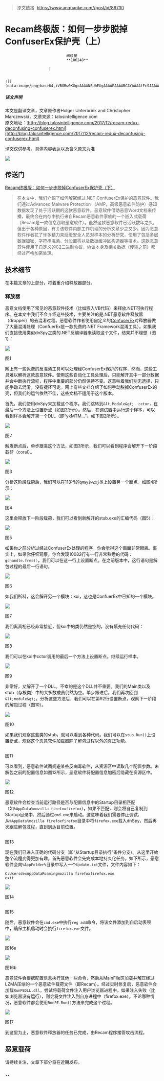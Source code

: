 > 原文链接: https://www.anquanke.com//post/id/89730 


# Recam终极版：如何一步步脱掉ConfuserEx保护壳（上）


                                阅读量   
                                **186248**
                            
                        |
                        
                                                                                                                                    ![](data:image/png;base64,iVBORw0KGgoAAAANSUhEUgAAAAEAAAABCAYAAAAfFcSJAAAAAXNSR0IArs4c6QAAAARnQU1BAACxjwv8YQUAAAAJcEhZcwAADsQAAA7EAZUrDhsAAAANSURBVBhXYzh8+PB/AAffA0nNPuCLAAAAAElFTkSuQmCC)
                                                                                            



##### 译文声明

本文是翻译文章，文章原作者Holger Unterbrink and Christopher Marczewski，文章来源：talosintelligence.com
                                <br>原文地址：[http://blog.talosintelligence.com/2017/12/recam-redux-deconfusing-confuserex.html](http://blog.talosintelligence.com/2017/12/recam-redux-deconfusing-confuserex.html)

译文仅供参考，具体内容表达以及含义原文为准

[![](https://p1.ssl.qhimg.com/t01fdbc85904d4086f2.png)](https://p1.ssl.qhimg.com/t01fdbc85904d4086f2.png)



## 传送门

[Recam终极版：如何一步步脱掉ConfuserEx保护壳（下）](https://www.anquanke.com/post/id/90174)

> 在本文中，我们介绍了如何解密经过.NET ConfuserEx保护的恶意软件。我们通过Advanced Malware Protection （AMP，高级恶意软件防护）感知数据发现了处于活跃期的这款恶意软件。恶意软件借助恶意Word文档来传播，最终会在内存中执行来自Recam恶意软件家族的一个嵌入式载荷（Recam是一款信息窃取恶意软件）。虽然这款恶意软件已活跃数年之久，但出于各种原因，有关该软件内部工作机理的分析文章少之又少。因为恶意软件作者花了许多精力来延缓安全人员对样本的分析研究，使用了包括多层数据加密、字符串混淆、分段置零以及数据缓冲区构造器等技术。这款恶意软件使用了自定义的C2二进制协议，协议本身及相关数据（传输之前）都经过严格加密处理。



## 技术细节

在本篇文章的上部分，将着重介绍释放器部分。

### 释放器

恶意文档使用了常见的恶意软件技术（比如嵌入VB代码）来释放.NET可执行程序。在本文中我们不会介绍这些技术，主要关注的是.NET恶意软件释放器（dropper）的去混淆过程。恶意软件作者使用自定义的[ConfuserEx](https://yck1509.github.io/ConfuserEx/)对释放器做了大量混淆处理（ConfuerEx是一款免费的.NET Framework混淆工具）。如果我们直接使用类似dnSpy之类的.NET反编译器来读取这个文件，结果并不理想（图1）：

[![](https://p2.ssl.qhimg.com/t01f320401d14844698.png)](https://p2.ssl.qhimg.com/t01f320401d14844698.png)

图1

网上有一些免费的反混淆工具可以处理经ConfuserEx保护的程序，然而，这些工具难以解析这款恶意软件。使用这些自动化工具处理后，只能解开其中一部分数据并会中断执行流程，程序中重要的部分仍然保持不变。这意味着我们别无选择，只能手动去混淆，没有捷径可走。网上有些文档介绍了如何手动脱掉ConfuserEx的壳，但我们的运气依然不佳，这些文档不适用于这个版本。

首先，我们使用dnSpy来加载这个程序。我们跳转到`&lt;Module&gt;. cctor`，在最后一个方法上设置断点（如图2所示）。然后，在调试器中运行这个样本，可以看到样本会解开第一个DLL（即“ykMTM…”，如下图2所示）。

[![](https://p3.ssl.qhimg.com/t01ba240b5707b0e2b8.png)](https://p3.ssl.qhimg.com/t01ba240b5707b0e2b8.png)

图2

触发断点后，单步跟进这个方法，如图3所示，我们可以看到程序会解开下一阶段载荷（coral）。

[![](https://p1.ssl.qhimg.com/t01547353c61d67c30d.png)](https://p1.ssl.qhimg.com/t01547353c61d67c30d.png)

图3

分析这阶段载荷后，我们可以在113行的`qMayiwZxj`类上设置另一个断点，如图4所示：

[![](https://p5.ssl.qhimg.com/t01ee630dfea5ccd965.png)](https://p5.ssl.qhimg.com/t01ee630dfea5ccd965.png)

图4

这里会释放下一阶段载荷，我们可以看到新解开的stub.exe的汇编代码（图5）：

[![](https://p4.ssl.qhimg.com/t012323a17809daff73.png)](https://p4.ssl.qhimg.com/t012323a17809daff73.png)

图5

如果你之前分析过经过ConfuserEx处理的程序，你会觉得这个画面非常眼熟。事实上，如果你仔细观察，你会发现10082行有一行非常熟悉的代码：`gchandle.free()`。我们可以在这一行上设置断点。在之前版本中，这行语句是解包过程的最后一行语句。

[![](https://p2.ssl.qhimg.com/t0167177aa97a42069d.png)](https://p2.ssl.qhimg.com/t0167177aa97a42069d.png)

图6

如我们所料，这会解开另一个模块：koi，这也是ConfuerEx中已知的一个模块。

[![](https://p5.ssl.qhimg.com/t014c79b23fd36154d6.png)](https://p5.ssl.qhimg.com/t014c79b23fd36154d6.png)

图7

我们离真相已经非常接近，但koi中的类仍然是空的，没有填充任何代码：

[![](https://p4.ssl.qhimg.com/t01c34a3ab5e232368a.png)](https://p4.ssl.qhimg.com/t01c34a3ab5e232368a.png)

图8

我们可以在koi中cctor调用的最后一个方法上设置断点，继续运行样本。

[![](https://p3.ssl.qhimg.com/t01e9c72c0e2f5bdaf9.png)](https://p3.ssl.qhimg.com/t01e9c72c0e2f5bdaf9.png)

图9

非常好，又解开了一个DLL，不幸的是这个DLL并不重要。我们的Main类以及stub（存根类）中的大多数成员仍然为空。单步跟进后，我们再次回到`&lt;module&gt;`。分析这些方法后，我们可以在第92行设置断点，观察下一阶段的解包过程（图10）。

[![](https://p3.ssl.qhimg.com/t01019081d008497b50.png)](https://p3.ssl.qhimg.com/t01019081d008497b50.png)

图10

如果我们观察这些类的stub，就可以看到各种代码。我们可以在`stub.Run()`上设置断点，观察这个恶意软件加载器除了解包过程以外的真正功能。

[![](data:image/png;base64,iVBORw0KGgoAAAANSUhEUgAAAAEAAAABCAYAAAAfFcSJAAAAAXNSR0IArs4c6QAAAARnQU1BAACxjwv8YQUAAAAJcEhZcwAADsQAAA7EAZUrDhsAAAANSURBVBhXYzh8+PB/AAffA0nNPuCLAAAAAElFTkSuQmCC)](https://p2.ssl.qhimg.com/t018ed9dc455d52a4f9.png)

图11

可以看到，恶意软件试图规避某些反病毒软件，从资源区中读取几个配置参数。未解包之前的配置信息如图12所示，恶意软件将配置信息加密后隐藏在资源区中。

[![](https://p0.ssl.qhimg.com/t0142fd114e09182b92.png)](https://p0.ssl.qhimg.com/t0142fd114e09182b92.png)

图12

恶意软件会检查当前运行路径是否与配置信息中的Startup目录相匹配（如`%AppData%mozilla firefoxfirefox`），如果不匹配，则会将自己复制到Startup目录中，然后通过`cmd.exe`来启动。这意味着我们需要停止调试，从`%AppData%mozilla firefoxfirefox`目录中将`firefox.exe`载入dnSpy，然后再次跟进解包过程，直到到达目前位置。

[![](data:image/png;base64,iVBORw0KGgoAAAANSUhEUgAAAAEAAAABCAYAAAAfFcSJAAAAAXNSR0IArs4c6QAAAARnQU1BAACxjwv8YQUAAAAJcEhZcwAADsQAAA7EAZUrDhsAAAANSURBVBhXYzh8+PB/AAffA0nNPuCLAAAAAElFTkSuQmCC)](https://p4.ssl.qhimg.com/t018f3fcdc73a2066f4.png)

图13

现在我们已进入正确的代码分支（即“从Startup目录执行”条件分支）。从这里开始整个流程变得更加有趣。首先恶意软件会先完成本地持久化任务。如下所示，恶意软件会向`%AppFolder%`目录中写入一个`Update.txt`文件，文件内容如下：

```
C:UsersdexAppDataRoamingmozilla firefoxfirefox.exe
exit
```

[![](https://p4.ssl.qhimg.com/t01d29cd8fa907706bd.png)](https://p4.ssl.qhimg.com/t01d29cd8fa907706bd.png)

图14

[![](data:image/png;base64,iVBORw0KGgoAAAANSUhEUgAAAAEAAAABCAYAAAAfFcSJAAAAAXNSR0IArs4c6QAAAARnQU1BAACxjwv8YQUAAAAJcEhZcwAADsQAAA7EAZUrDhsAAAANSURBVBhXYzh8+PB/AAffA0nNPuCLAAAAAElFTkSuQmCC)](https://p2.ssl.qhimg.com/t0152367b49e36e2baa.png)

图15

随后，恶意软件会在`cmd.exe`中执行`reg add`命令，将该文件添加到自启动表项中，确保主机启动时会执行`firefox.exe`文件。

[![](https://p4.ssl.qhimg.com/t01450b736ddc3106c7.png)](https://p4.ssl.qhimg.com/t01450b736ddc3106c7.png)

图16a

[![](https://p4.ssl.qhimg.com/t0182030c6a39d3a0ee.png)](https://p4.ssl.qhimg.com/t0182030c6a39d3a0ee.png)

图16b

恶意软件会根据配置信息执行其他一些命令，然后从MainFile区加载并解压经过LZMA压缩的一个恶意软件载荷文件（即Recam）。经过实时修复后，恶意软件会加载`RunPEDLL.dll`，尝试将载荷文件注入用户浏览器进程中。如果注入失败（比如浏览器没有运行），则会将文件注入到自身进程中（firefox.exe）。不论哪种情况，恶意软件都会使用`RunPE.Run()`方法来完成这个过程。

[![](https://p1.ssl.qhimg.com/t01e6273f4aab3cf5d2.png)](https://p1.ssl.qhimg.com/t01e6273f4aab3cf5d2.png)

图17

到这里为止，恶意软件释放器的任务已完成，由Recam程序接管攻击流程。



## 恶意载荷

请持续关注，文章下部分将在近期发布。

## ``
